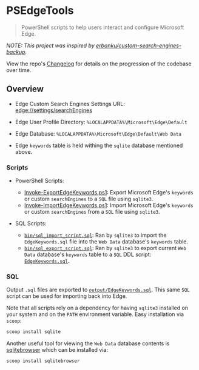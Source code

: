 # PSEdgeTools

> PowerShell scripts to help users interact and configure Microsoft Edge.

*NOTE: This project was inspired by [erbanku/custom-search-engines-backup](https://github.com/erbanku/custom-search-engines-backup).*

View the repo's [Changelog](CHANGELOG.md) for details on the progression of the codebase over time.

## Overview

- Edge Custom Search Engines Settings URL: [edge://settings/searchEngines](edge://settings/searchEngines)

- Edge User Profile Directory: `%LOCALAPPDATA%\Microsoft\Edge\Default`
- Edge Database: `%LOCALAPPDATA%\Microsoft\Edge\Default\Web Data`
- Edge `keywords` table is held withing the `sqlite` database mentioned above.

### Scripts

- PowerShell Scripts:
  - [Invoke-ExportEdgeKeywords.ps1](Invoke-ExportEdgeKeywords.ps1): Export Microsoft Edge's `keywords` or custom `searchEngines` to a `SQL` file using `sqlite3`.
  - [Invoke-ImportEdgeKeywords.ps1](Invoke-ImportEdgeKeywords.ps1): Import Microsoft Edge's `keywords` or custom `searchEngines` from a `SQL` file using `sqlite3`.

- SQL Scripts:
  - [`bin/sql_import_script.sql`](bin/sql_import_script.sql): Ran by `sqlite3` to import the `EdgeKeywords.sql` file into the `Web Data` database's `keywords` table.
  - [`bin/sql_export_script.sql`](bin/sql_export_script.sql): Ran by `sqlite3` to export current `Web Data` database's `keywords` table to a `SQL` DDL script: [`EdgeKeywords.sql`](output/EdgeKeywords.sql).

### SQL

Output `.sql` files are exported to [`output/EdgeKeywords.sql`](output/EdgeKeywords.sql). This same `SQL` script can be used for importing back into Edge.

Note that all scripts rely on a dependency for having `sqlite3` installed on your system and on the `PATH` environment variable. Easy installation via `scoop`:

```powershell
scoop install sqlite
```

Another useful tool for viewing the `Web Data` database contents is [sqlitebrowser]() which can be installed via:

```powershell
scoop install sqlitebrowser
```





